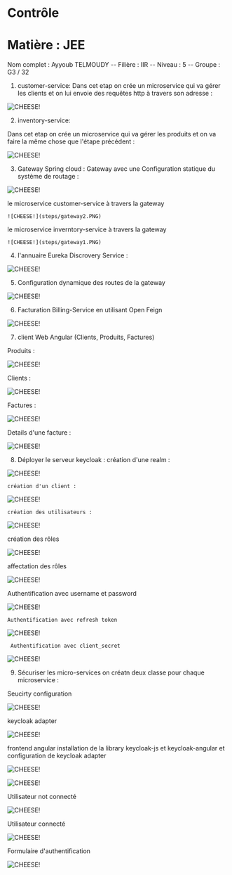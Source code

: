 
# Contrôle           
# Matière : JEE 
Nom complet : Ayyoub TELMOUDY -- Filière : IIR -- Niveau : 5 -- Groupe : G3 / 32

1) customer-service:
 Dans cet etap on crée un microservice qui va gérer les clients et on lui envoie des requêtes http à travers son adresse :
 
![CHEESE!](steps/customers_microservice.PNG)

2) inventory-service:

 Dans cet etap on crée un microservice qui va gérer les produits et on va faire la même chose que l'étape précédent :
 
 ![CHEESE!](steps/products_microservice.PNG)
 
 3) Gateway Spring cloud :
    Gateway avec une Configuration statique du système de routage :
 
 ![CHEESE!](steps/gateway_static_configuration.PNG)

  le microservice customer-service à travers la gateway 

    ![CHEESE!](steps/gateway2.PNG)

  le microservice inverntory-service à travers la gateway

    ![CHEESE!](steps/gateway1.PNG)

 4) l'annuaire Eureka Discrovery Service :

   ![CHEESE!](steps/eruka_server.PNG)

 5) Configuration dynamique des routes de la gateway
 
  ![CHEESE!](steps/dynamic_configuration_gateway.PNG)
  
 6) Facturation Billing-Service en utilisant Open Feign
 
  ![CHEESE!](steps/billing_microservices.PNG)
  
7) client Web Angular (Clients, Produits, Factures)

 Produits :

 ![CHEESE!](steps/products.PNG)
 
  Clients :

 ![CHEESE!](steps/customers.PNG)
 
  Factures :

 ![CHEESE!](steps/orders.PNG)
 
  Details d'une facture :

 ![CHEESE!](steps/order-details.PNG)
 
 8) Déployer le serveur keycloak :
   création d'une realm :
   
 ![CHEESE!](steps/create_realm.PNG)
 
 
    création d'un client :
   
 ![CHEESE!](steps/create_client.PNG)
 
 
    création des utilisateurs :
   
 ![CHEESE!](steps/Users.PNG)
 
 
 création des rôles 
 
 ![CHEESE!](steps/create_roles.PNG)
 
 
  affectation des rôles 
 
 ![CHEESE!](steps/assign_roles.PNG)
 
   Authentification avec username et password  
 
 ![CHEESE!](steps/mode_1.PNG)
 
 
    Authentification avec refresh token  
 
 ![CHEESE!](steps/mode_2.PNG)
 
 
     Authentification avec client_secret
 
 ![CHEESE!](steps/mode_3.PNG)
 
 9) Sécuriser les micro-services on créatn deux classe pour chaque microservice : 
 
 Seucirty configuration
 
 ![CHEESE!](steps/security_configuration.PNG)
 
  
keycloak adapter
 
 ![CHEESE!](steps/keycloak_adapter.PNG)
 
 
frontend angular
installation de la library keycloak-js et keycloak-angular et configuration de keycloak adapter

![CHEESE!](steps/keycloak1.PNG)

 
![CHEESE!](steps/keycloak2.PNG)
 
 Utilisateur not connecté
 
  ![CHEESE!](steps/notauth.PNG)

  Utilisateur connecté
 
 ![CHEESE!](steps/authenticated_angular.PNG)
 
  Formulaire d'authentification
 
 ![CHEESE!](steps/redirection.PNG)
 
 
 
 
 
 
